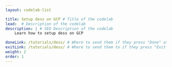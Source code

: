 ```yaml
---
layout: codelab-list

title: Setup dess on GCP # Title of the codelab
lead:  # Description of the codelab
description: | # SEO Description of the codelab
    Learn how to setup dess on GCP

doneLink: /tutorials/dess/ # Where to send them if they press "Done" at the end of the Codelab
exitLink: /tutorials/dess/ # Where to send them to if they press "Exit Codelab"
weight: 2
order: 1
---
```

